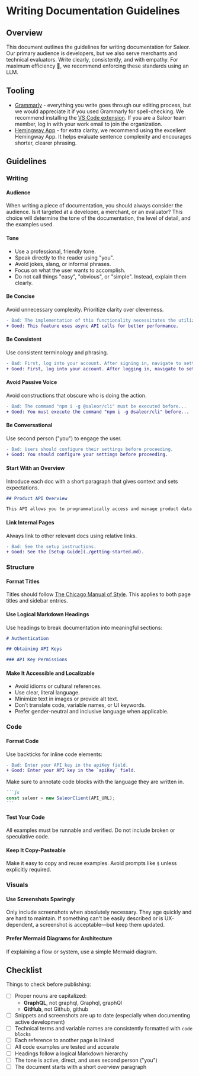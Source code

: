 # Writing Documentation Guidelines

## Overview

This document outlines the guidelines for writing documentation for Saleor. Our primary audience is developers, but we also serve merchants and technical evaluators. Write clearly, consistently, and with empathy. For maximum efficiency 🚀, we recommend enforcing these standards using an LLM.

## Tooling

- [Grammarly](https://grammarly.com/) - everything you write goes through our editing process, but we would appreciate it if you used Grammarly for spell-checking. We recommend installing the [VS Code extension](https://marketplace.visualstudio.com/items?itemName=znck.grammarly). If you are a Saleor team member, log in with your work email to join the organization.
- [Hemingway App](https://hemingwayapp.com/) - for extra clarity, we recommend using the excellent Hemingway App. It helps evaluate sentence complexity and encourages shorter, clearer phrasing.

## Guidelines

### Writing

#### Audience

When writing a piece of documentation, you should always consider the audience. Is it targeted at a developer, a merchant, or an evaluator? This choice will determine the tone of the documentation, the level of detail, and the examples used.

#### Tone

- Use a professional, friendly tone.
- Speak directly to the reader using "you".
- Avoid jokes, slang, or informal phrases.
- Focus on what the user wants to accomplish.
- Do not call things "easy", "obvious", or "simple". Instead, explain them clearly.

#### Be Concise

Avoid unnecessary complexity. Prioritize clarity over cleverness.

```diff
- Bad: The implementation of this functionality necessitates the utilization of asynchronous API calls.
+ Good: This feature uses async API calls for better performance.
```

#### Be Consistent

Use consistent terminology and phrasing.

```diff
- Bad: First, log into your account. After signing in, navigate to settings.
+ Good: First, log into your account. After logging in, navigate to settings.
```

#### Avoid Passive Voice

Avoid constructions that obscure who is doing the action.

```diff
- Bad: The command "npm i -g @saleor/cli" must be executed before...
+ Good: You must execute the command "npm i -g @saleor/cli" before...
```

#### Be Conversational

Use second person ("you") to engage the user.

```diff
- Bad: Users should configure their settings before proceeding.
+ Good: You should configure your settings before proceeding.
```

#### Start With an Overview

Introduce each doc with a short paragraph that gives context and sets expectations.

```md
## Product API Overview

This API allows you to programmatically access and manage product data. This guide covers authentication, available endpoints, and common use cases.
```

#### Link Internal Pages

Always link to other relevant docs using relative links.

```diff
- Bad: See the setup instructions.
+ Good: See the [Setup Guide](./getting-started.md).
```

### Structure

#### Format Titles

Titles should follow [The Chicago Manual of Style](https://en.wikipedia.org/wiki/Title_case#Chicago_Manual_of_Style). This applies to both page titles and sidebar entries.

#### Use Logical Markdown Headings

Use headings to break documentation into meaningful sections:

```md
# Authentication

## Obtaining API Keys

### API Key Permissions
```

#### Make It Accessible and Localizable

- Avoid idioms or cultural references.
- Use clear, literal language.
- Minimize text in images or provide alt text.
- Don’t translate code, variable names, or UI keywords.
- Prefer gender-neutral and inclusive language when applicable.

### Code

#### Format Code

Use backticks for inline code elements:

```diff
- Bad: Enter your API key in the apiKey field.
+ Good: Enter your API key in the `apiKey` field.
```

Make sure to annotate code blocks with the language they are written in.

````md
```js
const saleor = new SaleorClient(API_URL);
```
````

#### Test Your Code

All examples must be runnable and verified. Do not include broken or speculative code.

#### Keep It Copy-Pasteable

Make it easy to copy and reuse examples. Avoid prompts like `$` unless explicitly required.

### Visuals

#### Use Screenshots Sparingly

Only include screenshots when absolutely necessary. They age quickly and are hard to maintain. If something can't be easily described or is UX-dependent, a screenshot is acceptable—but keep them updated.

#### Prefer Mermaid Diagrams for Architecture

If explaining a flow or system, use a simple Mermaid diagram.

## Checklist

Things to check before publishing:

- [ ] Proper nouns are capitalized:
  - **GraphQL**, not graphql, Graphql, graphQl
  - **GitHub**, not Github, github
- [ ] Snippets and screenshots are up to date (especially when documenting active development)
- [ ] Technical terms and variable names are consistently formatted with `code blocks`
- [ ] Each reference to another page is linked
- [ ] All code examples are tested and accurate
- [ ] Headings follow a logical Markdown hierarchy
- [ ] The tone is active, direct, and uses second person ("you")
- [ ] The document starts with a short overview paragraph
